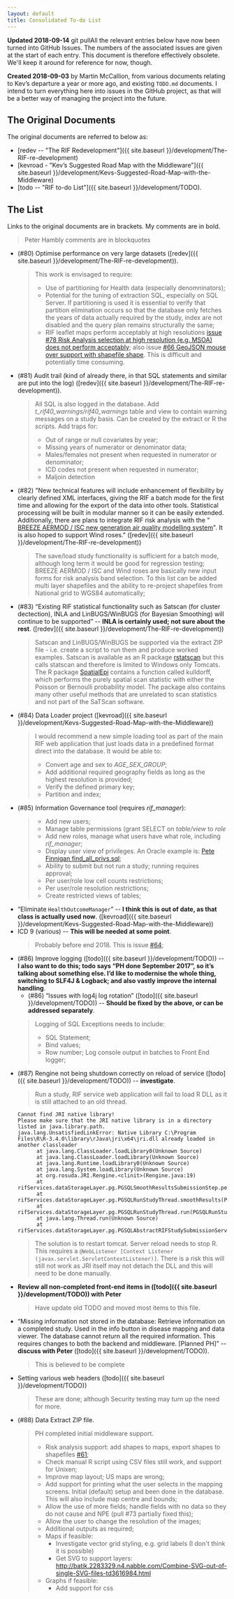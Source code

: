 ```yaml
---
layout: default
title: Consolidated To-do List
---
```


**Updated 2018-09-14** git pullAll the relevant entries below have now been turned into GitHub Issues. The numbers of the associated issues are given at the start of each entry. This document is therefore effectively obsolete. We'll keep it around for reference for now, though.

**Created 2018-09-03** by Martin McCallion, from various documents relating to Kev’s departure a year or more ago, and existing `TODO.md` documents. I intend to turn everything  here into issues in the GitHub project, as that will be a better way of managing the project into the future.

## The Original Documents

The original documents are referred to below as:
* [redev -- "The RIF Redevelopment"]({{ site.baseurl }}/development/The-RIF-re-development)
* [kevroad - "Kev’s Suggested Road Map with the Middleware"]({{ site.baseurl }}/development/Kevs-Suggested-Road-Map-with-the-Middleware)
* [todo -- "RIF to-do List"]({{ site.baseurl }}/development/TODO).


## The List

Links to the original documents are in brackets. My comments are in bold.
> Peter Hambly comments are in blockquotes

- (#80) Optimise performance on very large datasets ([redev]({{ site.baseurl }}/development/The-RIF-re-development)).
  > This work is envisaged to require:
  > * Use of partitioning for Health data (especially denomninators);
  > * Potential for the tuning of extraction SQL, especially on SQL Server. If partitioning is used it is essential to verify that partition elimination
  >   occurs so that the database only fetches the years of data actually required by the study, index are not disabled and the query plan remains
  >   structurally the same;
  > * RIF leaflet maps perform acceptably at high resolutions [issue #78 Risk Analysis selection at high resolution (e.g. MSOA) does not perform acceptably](https://github.com/smallAreaHealthStatisticsUnit/rapidInquiryFacility/issues/78);
  >   also issue [#66 GeoJSON mouse over support with shapefile shape](https://github.com/smallAreaHealthStatisticsUnit/rapidInquiryFacility/issues/66).
  >	  This is difficult and potentially time consuming.
- (#81) Audit trail (kind of already there, in that SQL statements and similar are put into the log)
  ([redev]({{ site.baseurl }}/development/The-RIF-re-development)).
  > All SQL is also logged in the database.
  > Add *t_rif40_warnings/rif40_warnings* table and view to contain warning messages on a study basis. Can be created
  > by the extract or R the scripts. Add traps for:
  > * Out of range or null covariates by year;
  > * Missing years of numerator or denominator data;
  > * Males/females not present when requested in numerator or denominator;
  > * ICD codes not present when requested in numerator;
  > * Maljoin detection
- (#82) "New technical features will include enhancement of flexibility by clearly defined XML interfaces, giving the RIF a batch mode for the first time
   and allowing for the export of the data into other tools. Statistical processing will be built in modular manner so it can be easily extended.
   Additionally, there are plans to integrate RIF risk analysis with the "
   [BREEZE AERMOD / ISC new generation air quality modelling system](http://www.breeze-software.com/aermod/)". It is also hoped to support Wind roses." ([redev]({{ site.baseurl }}/development/The-RIF-re-development))
  > The save/load study functionality is sufficient for a batch mode, although long term it would be good for regression testing;
  > BREEZE AERMOD / ISC and Wind roses are basically new input forms for risk analysis band selection. To this list can be added multi layer shapefiles
    and the ability to re-project shapefiles from National grid to WGS84 automatically;
- (#83) “Existing RIF statistical functionality such as Satscan (for cluster dectection), INLA and LinBUGS/WinBUGS (for Bayesian Smoothing) will
  continue to be supported” -- **INLA is certainly used; not sure about the rest**. ([redev]({{ site.baseurl }}/development/The-RIF-re-development))
  > Satscan and LinBUGS/WinBUGS be supported via the extract ZIP file - i.e. create a script to run them and produce worked examples. Satscan is available
    as an R package [rstatscan](https://www.satscan.org/rsatscan/rsatscan.html) but this calls statscan and therefore is limited to Windows only Tomcats.
	The R package [SpatialEpi](https://cran.r-project.org/web/packages/SpatialEpi/SpatialEpi.pdf) contains a function called kulldorff, which performs
	the purely spatial scan statistic with either the Poisson or Bernoulli probability model. The package also contains many other useful methods
	that are unrelated to scan statistics and not part of the SaTScan software.
- (#84) Data Loader project ([kevroad]({{ site.baseurl }}/development/Kevs-Suggested-Road-Map-with-the-Middleware))
  > I would recommend a new simple loading tool as part of the main RIF web application that just loads data in a predefined format direct into the
  > database. It would be able to:
  > * Convert age and sex to *AGE_SEX_GROUP*;
  > * Add additional required geography fields as long as the highest resolution is provided;
  > * Verify the defined primary key;
  > * Partition and index;
- (#85) Information Governance tool (requires *rif_manager*):
  > * Add new users;
  > * Manage table permissions (grant SELECT on *table/view* to *role*
  > * Add new roles, manage what users have what role, including *rif_manager*;
  > * Display user view of privileges. An Oracle example is: [Pete Finnigan find_all_privs.sql](http://www.petefinnigan.com/find_all_privs.sql);
  > * Ability to submit but not run a study; running requires approval;
  > * Per user/role low cell counts restrictions;
  > * Per user/role resolution restrictions;
  > * Create restricted views of tables;
- “Eliminate `HealthOutcomeManager`” -- **I think this is out of date, as that class is actually used now**. ([kevroad]({{ site.baseurl }}/development/Kevs-Suggested-Road-Map-with-the-Middleware))
- ICD 9 (various) -- **This will be needed at some point**.
  > Probably before end 2018. This is issue [#64](https://github.com/smallAreaHealthStatisticsUnit/rapidInquiryFacility/issues/64);
- (#86) Improve logging ([todo]({{ site.baseurl }}/development/TODO)) -- **I also want to do this; todo says “PH done September 2017”, so it’s talking
  about something else. I’d like to modernise the whole thing, switching to SLF4J  & Logback; and also vastly improve the internal handling**.
  - (#86) “Issues with log4j log rotation” ([todo]({{ site.baseurl }}/development/TODO)) -- **Should be fixed by the above, or can be addressed separately**.
  > Logging of SQL Exceptions needs to include:
  > * SQL Statement;
  >	* Bind values;
  >	* Row number;
  > Log console output in batches to Front End logger;
- (#87) Rengine not being shutdown correctly on reload of service ([todo]({{ site.baseurl }}/development/TODO)) -- **investigate**.
  > Run a study, RIF service web application will fail to load R DLL as it is still attached to an old thread.
  ```
  Cannot find JRI native library!
  Please make sure that the JRI native library is in a directory listed in java.library.path.
  java.lang.UnsatisfiedLinkError: Native Library C:\Program Files\R\R-3.4.0\library\rJava\jri\x64\jri.dll already loaded in another classloader
        at java.lang.ClassLoader.loadLibrary0(Unknown Source)
        at java.lang.ClassLoader.loadLibrary(Unknown Source)
        at java.lang.Runtime.loadLibrary0(Unknown Source)
        at java.lang.System.loadLibrary(Unknown Source)
        at org.rosuda.JRI.Rengine.<clinit>(Rengine.java:19)
        at rifServices.dataStorageLayer.pg.PGSQLSmoothResultsSubmissionStep.performStep(PGSQLSmoothResultsSubmissionStep.java:183)
        at rifServices.dataStorageLayer.pg.PGSQLRunStudyThread.smoothResults(PGSQLRunStudyThread.java:257)
        at rifServices.dataStorageLayer.pg.PGSQLRunStudyThread.run(PGSQLRunStudyThread.java:176)
        at java.lang.Thread.run(Unknown Source)
        at rifServices.dataStorageLayer.pg.PGSQLAbstractRIFStudySubmissionService.submitStudy(PGSQLAbstractRIFStudySubmissionService
  ```
  > The solution is to restart tomcat. Server reload needs to stop R. This requires a ```@WebListener [Context Listener (javax.servlet.ServletContextListener)]```.
  > There is a risk this will still not work as JRI itself may not detach the DLL and this will need to be done manually.
- **Review all non-completed front-end items in ([todo]({{ site.baseurl }}/development/TODO)) with Peter**
  > Have update old TODO and moved most items to this file.
- “Missing information not stored in the database: Retrieve information on a completed study. Used in the info button in disease mapping and data
  viewer. The database cannot return all the required information. This requires changes to both the backend and middleware. [Planned PH]” --
  **discuss with Peter** ([todo]({{ site.baseurl }}/development/TODO)).
  > This is believed to be complete
- Setting various web headers ([todo]({{ site.baseurl }}/development/TODO))
  > These are done; although Security testing may turn up the need for more.
- (#88) Data Extract ZIP file.
  > PH completed initial middleware support.
  > * Risk analysis support: add shapes to maps, export shapes to shapefiles [#61](https://github.com/smallAreaHealthStatisticsUnit/rapidInquiryFacility/issues/61);
  > * Check manual R script using CSV files still work, and support for Unixen;
  > * Improve map layout; US maps are wrong;
  > * Add support for printing what the user selects in the mapping screens. Initial (default) setup and been done in the database. This will also
  >	  include map centre and bounds;
  > * Allow the use of more fields; handle fields with no data so they do not cause and NPE (pull #73 partially fixed this);
  > * Allow the user to change the resolution of the images;
  > * Additional outputs as required;
  > * Maps if feasible:
  >   * Investigate vector grid styling, e.g. grid labels (I don't think it is possible)
  >   * Get SVG to support layers: http://batik.2283329.n4.nabble.com/Combine-SVG-out-of-single-SVG-files-td3616984.html
  > * Graphs if feasible:
  >   * Add support for css <style> tags in jfreechart SVG generator. Also support for rgb to hex
  >     conversion for end color when graphic bar renderer used.
- > Map synchronisation issues [#57](https://github.com/smallAreaHealthStatisticsUnit/rapidInquiryFacility/issues/57);
  >	* Choropleth map defaults disabled as being run before thee map data has complete loading. Synchronisation in the
  >   promises chains needs to be improved;
  >	* Zoom to study extent sometimes does not work on drawing the map;
- (#89) > Add local basemap cache to RIF for standard Openstreetmap basemap. Will need a webapp for the files and the UTRL changed to be a local version
- > Possible refactor of the front end Javascript the submission mapping tools (rifd-dsub-maptable) to fit in with the Leaflet stuff used in disease
  > mapping and data viewer as there is a lot of duplication. It works fine as it is though, just a maintenance issue.
  > Especially: rifp-dsub-maptable.html, rifs-util-mapping.js [#63](https://github.com/smallAreaHealthStatisticsUnit/rapidInquiryFacility/issues/63);
- (#90) > Database:
  > * Data loading scripts needs to be made make independent - i.e. run from a single script like the SQL server ones, with one file/object;
  > * Patches need to be merged.
- (#91) > TileMaker is currently working with some minor faults but needs to:
  > 1. Run the generated scripts. This requires the ability to logon and PSQL copy needs to be replaced to SQL COPY from STDIN/to STDOUT with STDIN/STOUT
  >    file handlers in Node.js;
  > 2. UTF8/16 support (e.g. Slättåkra-Kvibille should not be mangled as at present). This affects SQL Server only. 
  >    [#79](https://github.com/smallAreaHealthStatisticsUnit/rapidInquiryFacility/issues/79);
  > 3. GUI's needs to be merged and brought up to same standard as the rest of the RIF. The TileViewer screen is in better shape
  >    than the TileMaker screen. Probably the best solution is to use Angular;
  > 4. Support for database logons;
  > 5. Needs to calculate geographic centroids using the database.
- > Outstanding issues not mentioned above:
  > * [#77 Error messages with new default basemaps functionality when there is no Internet](https://github.com/smallAreaHealthStatisticsUnit/rapidInquiryFacility/issues/77);
  > * [#76 Risk Analysis selection at high resolution (e.g. MSOA) does not perform acceptably](https://github.com/smallAreaHealthStatisticsUnit/rapidInquiryFacility/issues/76);
  > * [#75 Internet Explorer 11 only works with a browser console only](https://github.com/smallAreaHealthStatisticsUnit/rapidInquiryFacility/issues/75);
  > * [#67 Print state support](https://github.com/smallAreaHealthStatisticsUnit/rapidInquiryFacility/issues/67);
  > * [#65 Sort (ex disease) map info boxes - merge into 1 box, add support for homogeneity, exposure covariates in risk analysis](https://github.com/smallAreaHealthStatisticsUnit/rapidInquiryFacility/issues/65);
  > * [#62 studyType mismatch for map: viewermap; study ID: ...](https://github.com/smallAreaHealthStatisticsUnit/rapidInquiryFacility/issues/62);
  > * [#56 Error loading study from database via middleware generated file](https://github.com/smallAreaHealthStatisticsUnit/rapidInquiryFacility/issues/56);
